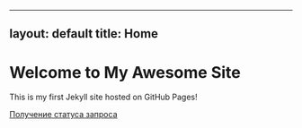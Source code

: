    ---
   layout: default
   title: Home
   ---
   # Welcome to My Awesome Site
   This is my first Jekyll site hosted on GitHub Pages! 

   [Получение статуса запроса](getRequestStatus.md)

